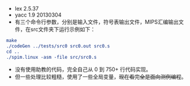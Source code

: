 + lex 2.5.37
+ yacc 1.9 20130304
+ 有三个命令行参数，分别是输入文件，符号表输出文件，MIPS汇编输出文件，在src文件夹下运行示例如下：
``` cmake
make
./codeGen ../tests/src0 src0.out src0.s
cd ..
./spim.linux -asm -file src/src0.s
```

+ 没有使用助教的代码，完全自己从 0 到 750+ 行代码实现。
+ 但一些处理比较粗糙，使用了一些全局变量，~~现在看完全是面向测例编程~~。

